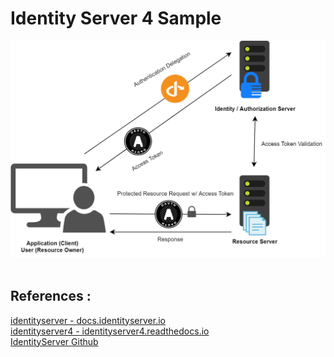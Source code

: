 Identity Server 4 Sample
========================

<img src="./identity-server.png" />
<br />
<br />

References : 
-----------
[identityserver - docs.identityserver.io](https://docs.identityserver.io/)
<br/>
[identityserver4 - identityserver4.readthedocs.io](https://identityserver4.readthedocs.io/)
<br/>
[IdentityServer Github](https://github.com/IdentityServer/IdentityServer4)